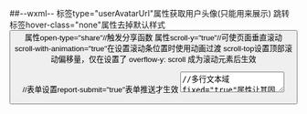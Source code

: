 ##--wxml--
<open-data>标签type="userAvatarUrl"属性获取用户头像(只能用来展示)
<navigator>跳转标签hover-class="none"属性去掉默认样式
<button>属性open-type="share"//触发分享函数
<scroll-view>属性scroll-y="true"//可使页面垂直滚动
scroll-with-animation="true"在设置滚动条位置时使用动画过渡
  scroll-top设置顶部滚动偏移量，仅在设置了 overflow-y: scroll 成为滚动元素后生效
<form>//表单设置report-submit="true"表单推送才生效
<textarea/>//多行文本域fixed="true"属性让其固定
<isLyricShow>可滚动视图区域,放歌词
if (!wx.cloud)是否使用云开发
traceUser: true记录访问过的用户
this.globalData = {}全局的属性或者方法
"sitemapLocation": "sitemap.json"小程序的内部搜索
"miniprogramRoot": "miniprogram/"前端代码
	"cloudfunctionRoot": "cloudfunctions/"云服务代码
  wx.cloud.callFunction({})调用云函数
  #--swiper属性
  indicator-dots="true"轮播图小点点
  autoplay="true"轮播图是否自动播放 
  interval="2000"多久切换一次 duration="1000"花费时长多久
  #--image属性
  mode="widthFix"宽度不变,高度自动变化;aspectFill短边正常显示长边减掉
  #--JS---
  "disableScroll":true//在(配置页)中页面不能上下滚动
  getWXContext()获取openid等用户信息
  Math.ceil//计算得到结果向上取整
  send//订阅消息,模板字符串推送,需在 config.json 中配置 subscribeMessage.send API 的权限
  triggerEvent//触发自定义事件处理函数
  wx.getSetting;//是否授权wx.getUserInfo;//获取用户信息
  where(关键字||条件)指定查询条件，返回带新查询条件的新的集合引用
  db.RegExp({//云函数数据库模糊搜索
          regexp:keyword,//关键字
          options:'i'//不分大小写
        })
  getCurrentPages()取到当前小程序中的界面
  RegExp.$1指的是与正则表达式匹配的第一个子匹配(.$1标志)字符串
  replace() 方法用于在字符串中用一些字符替换另一些字符，或替换一个与正则表达式匹配的子串
  test() 方法用于检测一个字符串是否匹配某个模式
  JavaScript中可以在某个元素前使用  '+'  号，这个操作是将该元素转换成Number类型，如果转换失败，那么将得到 NaN
  new Date()//可以获取当前时间并接受所给予的时间变量以时间对象的形式打印出来
  wx.navigateBack()//关闭当前页面，返回上一页面或多级页面。可通过 getCurrentPages 获取当前的页面栈，决定需要返回几层
  trim() 方法用于删除字符串的头尾空格
  exec() 方法用于检索字符串中的正则表达式的匹配
  Date.now()//返回1970年到现在的毫秒数
  wx.chooseImage()//从本地相册选择图片或使用相机拍照
  wx.cloud.uploadFile()//将本地资源上传至云存储空间
  previewImage()图片预览
  splice(开始位置,长度)//删除数组里面的元素
  *this //会校正带有 key 的组件，框架会确保他们被重新排序，而不是重新创建，以确保使组件保持自身的状态，并且提高列表渲染时的效率。
  auto-focus//自动获取焦点bindfocus//获取焦点bindblur//失去焦点
  open-type="getUserInfo"按钮的开放能力//获取当前用户的数据信息  bindgetuserinfo="自定义函数"//事件处理函数
  pageLifetimes://组件所在页面的生命周期lifetimes://组件生命周期

  
  match()查找相同的字符(通常和正则一起使用)方法可在字符串内检索指定的值，或找到一个或多个正则表达式的匹配,它返回指定的值，
  forEach() 方法用于调用数组的每个元素，并将元素传递给回调函数。
  observers:{}监听函数
  parseFloat() 函数可解析一个字符串，并返回一个浮点数。
  promise.all()所有完成之后
  promise.race()有的完成了之后 
  [...'hello']// [ "h", "e", "l", "l", "o" ]扩展运算符还可以将字符串转为真正的数组。
  对象中的扩展运算符(...)用于取出参数对象中的所有可遍历属性，拷贝到当前对象之中
  .count()返回的是对象有->属性   .total记录条数
  #--
  从第几条开始取.skip()指定查询返回结果时从指定序列后的结果开始返回，常用于分页
  .limit(...)取的条数，数量上限
  reduce('初始值','当前元素')对象实例，计算数组元素相加后的总和，说白了就是累加器。
  orderBy('属性名','desc')指定查询排序条件
  #--json
  multipleSlots: true// 启用多个插槽
  "enablePullDownRefresh":true打开下拉 wx.stopPullDownRefresh()//停止下拉动画
#--css
text-shadow//文字阴影
flex-direction: row;默认值。灵活的项目将水平显示，正如一个行一样column属性值灵活的项目将垂直显示，正如一个列一样。
:nth-child(3n)//选中3的倍数的元素
flex-wrap: wrap;规定灵活的项目在必要的时候拆行或拆列。
externalClasses[]子组件接收外部样式类
align-items: center;/*水平居中*/
 justify-content: center;/*垂直居中*/space-between属性两端对齐
 filter blur(px)给图像设置高斯模糊
  box-sizing: border-box;对元素指定宽度和高度包括了 padding 和 border 
   align-items: center;居中对齐弹性盒的各项
   font-weight:文本的粗细
   flex-grow 属性用于设置或检索弹性盒子的扩展比率 需加width:0
  (overflow: hidden;
  text-overflow: ellipsis;
  white-space: nowrap;)这三个配套使用显示...
  transform:translate(x,y)括号里的值为百分数时，会以目前元素本身的宽高做参考，比如，目前元素本身的宽为100px，高为50px， 那填(50%,50%)，则表示就是向右移动50px、向下移动25px（正百分数），添加负号（负百分数）就是向着相反的方向移动，即左、上
#--自定义属性
data-自定义名称---->在currentTarget.dataset.自定义名称
wx.setStorageSync(唯一标识,数据)把数据存储到本地wx.getStorageSync(唯一标识)
wx.setNavigationBarTitle()导航标题
background-size中的cover会缩放至图片能够铺满整个容器，而contain则是图片会缩放至整个图片都能显示完全，但是容易可能会有留白
transform: rotate(-30deg);设置旋转
transform-origin:99% 99%;设置旋转元素的基点位置
transition:(参数一动画属性如transform,参数二几秒内完成,参数三动画样式)//动画过滤
animation-play-state: paused;让动画暂停在那一刻停下
flex:1;让弹性盒模型元素都有相同的长度，且忽略它们内部的内容
flex: 1;/*搜索图标占位整个父元素1份*/
flex: 1;/*让所有弹性盒模型对象的子元素都有相同的长度，且忽略它们内部的内容：*/
bindchange拖动进度条的时候触发的事件;bindtouchend松开进度条时触发的事件
backgroundAudioManager.seek()//让音乐播放时间定为到当前移动的进度位置的时间
##--组件间通信与事件
this.triggerEvent('自定义事件')//触发自定义事件(bind:自定义事件="事件函数")//triggerEvent触发类似手枪扳机
